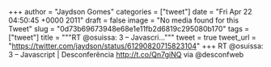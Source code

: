 
+++
author = "Jaydson Gomes"
categories = ["tweet"]
date = "Fri Apr 22 04:50:45 +0000 2011"
draft = false
image = "No media found for this Tweet"
slug = "0d73b69673948e68e1e11fb2d6819c295080b170"
tags = ["tweet"]
title = """RT @osuissa: 3 – Javascri..."""
tweet = true
tweet_url = "https://twitter.com/jaydson/status/61290820715823104"
+++
RT @osuissa: 3 – Javascript | Desconferência http://t.co/Qn7giNQ via @desconfweb
